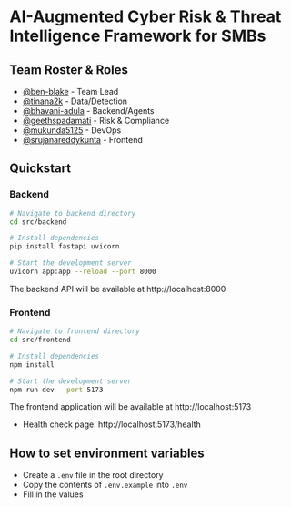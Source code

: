 # AI-Augmented Cyber Risk & Threat Intelligence Framework for SMBs

## Team Roster & Roles

- [@ben-blake](https://github.com/ben-blake) - Team Lead
- [@tinana2k](https://github.com/tinana2k) - Data/Detection
- [@bhavani-adula](https://github.com/Bhavani-Adula) - Backend/Agents
- [@geethspadamati](https://github.com/Geethspadamati) - Risk & Compliance
- [@mukunda5125](https://github.com/mukunda5125) - DevOps
- [@srujanareddykunta](https://github.com/srujanareddykunta-cell) - Frontend

## Quickstart

### Backend

```bash
# Navigate to backend directory
cd src/backend

# Install dependencies
pip install fastapi uvicorn

# Start the development server
uvicorn app:app --reload --port 8000
```

The backend API will be available at http://localhost:8000

### Frontend

```bash
# Navigate to frontend directory
cd src/frontend

# Install dependencies
npm install

# Start the development server
npm run dev --port 5173
```

The frontend application will be available at http://localhost:5173

- Health check page: http://localhost:5173/health

## How to set environment variables

- Create a `.env` file in the root directory
- Copy the contents of `.env.example` into `.env`
- Fill in the values
